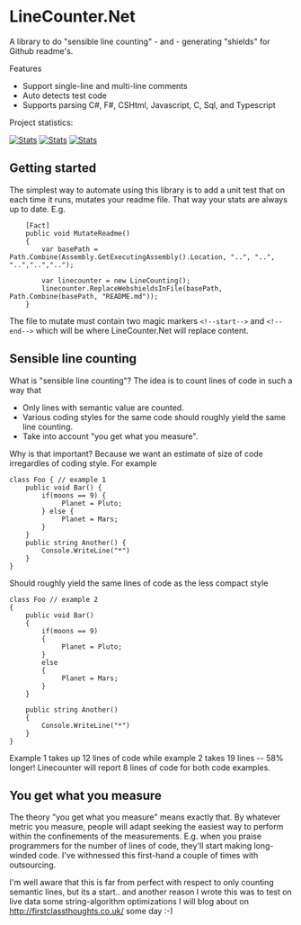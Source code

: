 # LineCounter.Net
A library to do "sensible line counting" - and - generating "shields" for Github readme's. 

Features

* Support single-line and multi-line comments
* Auto detects test code
* Supports parsing C#, F#, CSHtml, Javascript, C, Sql, and Typescript

Project statistics:
<!--start-->
[![Stats](https://img.shields.io/badge/Code_lines-410-ff69b4.svg)]()
[![Stats](https://img.shields.io/badge/Test_lines-115-69ffb4.svg)]()
[![Stats](https://img.shields.io/badge/Doc_lines-64-ffb469.svg)]()
<!--end-->


## Getting started

The simplest way to automate using this library is to add a unit test that on each time it runs, mutates your readme file. That way your stats are always up to date. E.g. 

        [Fact]
        public void MutateReadme()
        {
            var basePath = Path.Combine(Assembly.GetExecutingAssembly().Location, "..", "..", "..","..","..");
            
            var linecounter = new LineCounting();
            linecounter.ReplaceWebshieldsInFile(basePath, Path.Combine(basePath, "README.md"));
        }

The file to mutate must contain two magic markers `<!--start-->` and `<!--end-->` which will be where LineCounter.Net will replace content.



## Sensible line counting
What is "sensible line counting"? The idea is to count lines of code in such a way that 

  * Only lines with semantic value are counted.
  * Various coding styles for the same code should roughly yield the same line counting.
  * Take into account "you get what you measure".
    
Why is that important? Because we want an estimate of size of code irregardles of coding style. For example

    class Foo { // example 1
        public void Bar() {
            if(moons == 9) {
                 Planet = Pluto;
            } else {
                 Planet = Mars;
            }
        }
        public string Another() {
            Console.WriteLine("*")
        }
    }

Should roughly yield the same lines of code as the less compact style

    class Foo // example 2
    {
        public void Bar() 
        {
            if(moons == 9) 
            {
                 Planet = Pluto;
            } 
            else 
            {
                 Planet = Mars;
            }
        }
        
        public string Another() 
        {
            Console.WriteLine("*")
        }
    }


Example 1 takes up 12 lines of code while example 2 takes 19 lines -- 58% longer! Linecounter will report 8 lines of code for both code examples.



## You get what you measure

The theory "you get what you measure" means exactly that. By whatever metric you measure, people will adapt seeking the easiest way to perform within the confinements of the measurements. 
E.g. when you praise programmers for the number of lines of code, they'll start making long-winded code. 
I've withnessed this first-hand a couple of times with outsourcing. 

I'm well aware that this is far from perfect with respect to only counting semantic lines, but its a start.. and another reason I wrote this was to test on live data some string-algorithm optimizations I will blog about on http://firstclassthoughts.co.uk/ some day :-)


